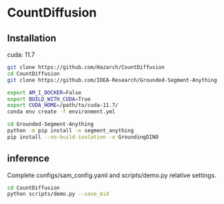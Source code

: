# CountDiffusion
## Installation
cuda: 11.7
```bash
git clone https://github.com/Hazarch/CountDiffusion
cd CountDiffusion
git clone https://github.com/IDEA-Research/Grounded-Segment-Anything

export AM_I_DOCKER=False
export BUILD_WITH_CUDA=True
export CUDA_HOME=/path/to/cuda-11.7/
conda env create -f environment.yml

cd Grounded-Segment-Anything
python -m pip install -e segment_anything
pip install --no-build-isolation -e GroundingDINO
```
## inference
Complete configs/sam_config.yaml and scripts/demo.py relative settings.
```bash
cd CountDiffusion
python scripts/demo.py --save_mid
```
